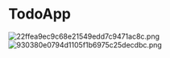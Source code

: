 # TodoApp

<html>
<img src="https://imgtr.ee/images/2023/07/28/22ffea9ec9c68e21549edd7c9471ac8c.png" alt="22ffea9ec9c68e21549edd7c9471ac8c.png" border="0">
<img src="https://imgtr.ee/images/2023/07/28/930380e0794d1105f1b6975c25decdbc.png" alt="930380e0794d1105f1b6975c25decdbc.png" border="0">
  
</html>

